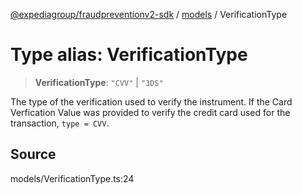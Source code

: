 [@expediagroup/fraudpreventionv2-sdk](../../index.md) / [models](../index.md) / VerificationType

# Type alias: VerificationType

> **VerificationType**: `"CVV"` \| `"3DS"`

The type of the verification used to verify the instrument. If the Card Verfication Value was provided to verify the credit card used for the transaction, `type = CVV`.

## Source

models/VerificationType.ts:24

